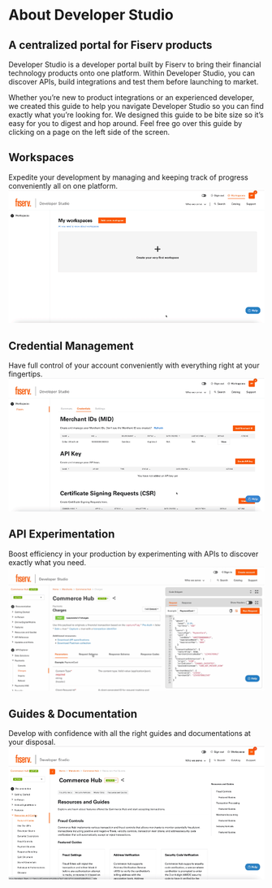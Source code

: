 # About Developer Studio

## A centralized portal for Fiserv products

Developer Studio is a developer portal built by Fiserv to bring their financial technology products onto one platform. Within Developer Studio, you can discover APIs, build integrations and test them before launching to market. 

Whether you’re new to product integrations or an experienced developer, we created this guide to help you navigate Developer Studio so you can find exactly what you’re looking for. We designed this guide to be bite size so it’s easy for you to digest and hop around. Feel free go over this guide by clicking on a page on the left side of the screen.

## Workspaces

Expedite your development by managing and keeping track of progress conveniently all on one platform.
![Workspaces](../assets/images/Workspaces.gif)

## Credential Management

Have full control of your account conveniently with everything right at your fingertips.
![Credential Management](../assets/images/Credential-Management.gif)

## API Experimentation

Boost efficiency in your production by experimenting with APIs to discover exactly what you need.
![API Experimentation](../assets/images/api-experimentation.gif)

## Guides & Documentation

Develop with confidence with all the right guides and documentations at your disposal.
![Guides & Documentation.gif](../assets/images/Guides-%26-Documentation.gif)